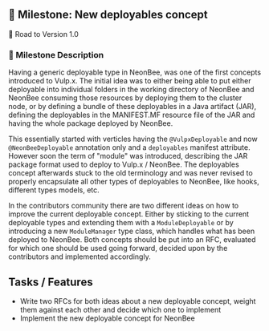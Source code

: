 ## 🚀 Milestone: New deployables concept
 🌌 Road to Version 1.0

### 📝 Milestone Description

Having a generic deployable type in NeonBee, was one of the first concepts introduced to Vulp.x. The initial idea was to either being able to put either deployable into individual folders in the working directory of NeonBee and NeonBee consuming those resources by deploying them to the cluster node, or by defining a bundle of these deployables in a Java artifact (JAR), defining the deployables in the MANIFEST.MF resource file of the JAR and having the whole package deployed by NeonBee.

This essentially started with verticles having the `@VulpxDeployable` and now `@NeonBeeDeployable` annotation only and a `deployables` manifest attribute. However soon the term of "module" was introduced, describing the JAR package format used to deploy to Vulp.x / NeonBee. The deployables concept afterwards stuck to the old terminology and was never revised to properly encapsulate all other types of deployables to NeonBee, like hooks, different types models, etc.

In the contributors community there are two different ideas on how to improve the current deployable concept. Either by sticking to the current deployable types and extending them with a `ModuleDeployable` or by introducing a new `ModuleManager` type class, which handles what has been deployed to NeonBee. Both concepts should be put into an RFC, evaluated for which one should be used going forward, decided upon by the contributors and implemented accordingly.

## Tasks / Features

- Write two RFCs for both ideas about a new deployable concept, weight them against each other and decide which one to implement
- Implement the new deployable concept for NeonBee